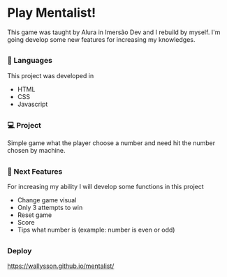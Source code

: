 # Play Mentalist!
This game was taught by Alura in Imersão Dev and I rebuild by myself. I'm going develop some new features for increasing my knowledges.

##

### 🚀 Languages
This project was developed in

  - HTML
  - CSS
  - Javascript

##

### 💻 Project
Simple game what the player choose a number and need hit the number chosen by machine.

##

### 📑 Next Features
For increasing my ability I will develop some functions in this project

- Change game visual 
- Only 3 attempts to win
- Reset game
- Score
- Tips what number is (example: number is even or odd)

##

### Deploy
https://wallysson.github.io/mentalist/
